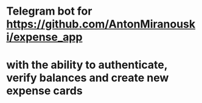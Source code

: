 # Telegram bot for https://github.com/AntonMiranouski/expense_app 
# with the ability to authenticate, verify balances and create new expense cards


